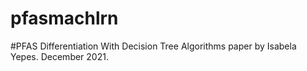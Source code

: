 # pfasmachlrn
#PFAS Differentiation With Decision Tree Algorithms paper by Isabela Yepes. December 2021.
